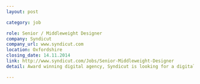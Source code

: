 ```yaml
---
layout: post

category: job

role: Senior / Middleweight Designer
company: Syndicut
company_url: www.syndicut.com
location: Oxfordshire
closing_date: 14.11.2014
link: http://www.syndicut.com/Jobs/Senior-Middleweight-Designer
detail: Award winning digital agency, Syndicut is looking for a digital designer with UX experience to join an established creative team. Working closely alongside our skilled technical team to create beautiful and perfectly crafted digital projects to work across all platforms.

---
```

